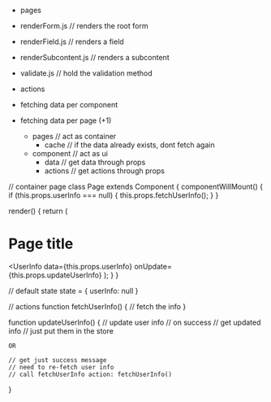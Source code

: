 - pages
 - renderForm.js // renders the root form
 - renderField.js // renders a field
 - renderSubcontent.js // renders a subcontent
 - validate.js // hold the validation method

 - actions
  - fetching data per component
  - fetching data per page (+1)
    - pages // act as container
      - cache // if the data already exists, dont fetch again
    - component // act as ui
      - data // get data through props
      - actions // get actions through props


// container page
class Page extends Component {
  componentWillMount() {
    if (this.props.userInfo === null) {
      this.props.fetchUserInfo();
    }
  }

  render() {
    return (
      <h1>Page title</h1>
      <UserInfo data={this.props.userInfo} onUpdate={this.props.updateUserInfo}
    );
  }
}


// default state
state = {
  userInfo: null
}

// actions
function fetchUserInfo() {
  // fetch the info
}

function updateUserInfo() {
  // update user info
  // on success
    // get updated info
    // just put them in the store

    OR

    // get just success message
    // need to re-fetch user info
    // call fetchUserInfo action: fetchUserInfo()
}
